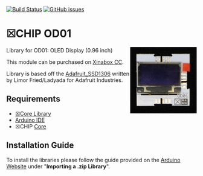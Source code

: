 [![Build Status](https://travis-ci.org/xinabox/arduino-OD01.svg?branch=master)](https://travis-ci.org/xinabox/arduino-OD01)
[![GitHub issues](https://img.shields.io/github/issues/xinabox/arduino-OD01.svg)](https://github.com/xinabox/arduino-OD01/issues)

# ☒CHIP OD01 
<img src="extras/OD01 V0.4.11.JPG" width="35%" height="auto" align="right">
Library for OD01: OLED Display (0.96 inch)

This module can be purchased on [Xinabox CC](https://xinabox.cc/products/OD01/).

Library is based off the [Adafruit_SSD1306](https://github.com/adafruit/Adafruit_SSD1306) written by Limor Fried/Ladyada for Adafruit Industries.

## Requirements
  - [☒Core Library](https://github.com/xinabox/xCore)
  - [Arduino IDE](https://www.arduino.cc/en/main/software)
  - ☒CHIP [Core](https://xinabox.cc/collections/core)
  
## Installation Guide
To install the libraries please follow the guide provided on the [Arduino Website](https://www.arduino.cc/en/Guide/Libraries) under "**Importing a .zip Library**".

